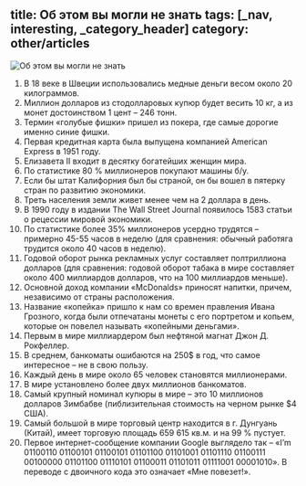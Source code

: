 title: Об этом вы могли не знать
tags: [_nav, interesting, _category_header]
category: other/articles
---

![Об этом вы могли не знать](/img/content/articles/article27.jpg)

1. В 18 веке в Швеции использовались медные деньги весом около 20 килограммов.
2. Миллион долларов из стодолларовых купюр будет весить 10 кг, а из монет достоинством 1 цент – 246 тонн.
3. Термин «голубые фишки» пришел из покера, где самые дорогие именно синие фишки.
4. Первая кредитная карта была выпущена компанией American Express в 1951 году.
5. Елизавета II входит в десятку богатейших женщин мира.
6. По статистике 80 % миллионеров покупают машины б/у.
7. Если бы штат Калифорния был бы страной, он бы вошел в пятерку стран по развитию экономики.
8. Треть населения земли живет менее чем на 2 доллара в день.
9. В 1990 году в издании The Wall Street Journal появилось 1583 статьи о рецессии мировой экономики.
10. По статистике более 35% миллионеров усердно трудятся – примерно 45-55 часов в неделю (для сравнения: обычный работяга трудится около 40 часов в неделю).
11. Годовой оборот рынка рекламных услуг составляет полтриллиона долларов (для сравнения: годовой оборот табака в мире составляет около 400 миллиардов долларов, что на 100 миллиардов меньше).
12. Основной доход компании «McDonalds» приносят напитки, причем, независимо от страны расположения.
13. Название «копейка» пришло к нам со времен правления Ивана Грозного, когда были отпечатаны монеты с его портретом и копьем, которые он повелел называть «копейными деньгами».
14. Первым в мире миллиардером был нефтяной магнат Джон Д. Рокфеллер.
15. В среднем, банкоматы ошибаются на 250$ в год, что самое интересное – не в свою пользу.
16. Каждый день в мире около 65 человек становятся миллионерами.
17. В мире установлено более двух миллионов банкоматов.
18. Самый крупный номинал купюры в мире – это 10 миллионов долларов Зимбабве (пиблизительная стоимость на черном рынке $4 США).
19. Самый большой в мире торговый центр находится в г. Дунгуань (Китай), имеет торговую площадь 659 615 кв.м. и на 99 % пустует.
20. Первое интернет-сообщение компании Google выглядело так – «I’m 01100110 01100101 01100101 01101100 01101001 01101110 01100111 00100000 01101100 01110101 01100011 01101011 01111001 00001010». В переводе с двоичного кода это означает «Мне повезет!».